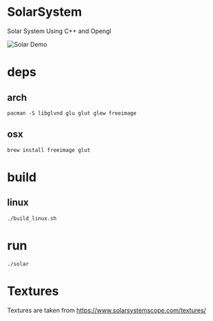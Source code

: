 # SolarSystem
Solar System  Using C++ and Opengl

![Solar Demo](solar.gif)


# deps

## arch

```
pacman -S libglvnd glu glut glew freeimage
```

## osx

```
brew install freeimage glut
```

# build

## linux

```
./build_linux.sh
```

# run

```
./solar
```

# Textures

Textures are taken from https://www.solarsystemscope.com/textures/